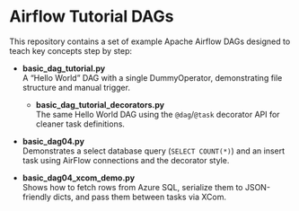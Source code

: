 # Airflow Tutorial DAGs

This repository contains a set of example Apache Airflow DAGs designed to teach key concepts step by step:

- **basic_dag_tutorial.py**  
  A “Hello World” DAG with a single DummyOperator, demonstrating file structure and manual trigger.

  - **basic_dag_tutorial_decorators.py**  
  The same Hello World DAG using the `@dag`/`@task` decorator API for cleaner task definitions.

- **basic_dag04.py**  
  Demonstrates a select database query (`SELECT COUNT(*)`) and an insert task using AirFlow connections and the decorator style.

- **basic_dag04_xcom_demo.py**  
  Shows how to fetch rows from Azure SQL, serialize them to JSON-friendly dicts, and pass them between tasks via XCom.
